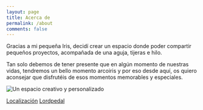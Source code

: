 ```yaml
---
layout: page
title: Acerca de
permalink: /about
comments: false
---
```


<div class="row justify-content-between">
	<div class="col-md-8 pr-5">
		<p>Gracias a mi pequeña Iris, decidí crear un espacio donde poder compartir pequeños proyectos, acompañada de una aguja, tijeras e hilo.</p>
		<p>Tan solo debemos de tener presente que en algún momento de nuestras vidas, tendremos un bello momento arcoiris y por eso desde aquí, os quiero aconsejar que disfrutéis de esos momentos memorables y especiales.</p>
		<p class="mb-5"><p class="center"><img class="shadow-lg" src="{{site.baseurl}}/assets/images/avatar.png" alt="Un espacio creativo y personalizado" /></p></p>
	</div>
	<div class="col-md-4">
		<div class="sticky-top sticky-top-80">
			<a target="_blank" href="https://goo.gl/maps/CecKW6yDBuQc9R9JA" class="btn btn-info">Localización</a>
			<a target="_blank" href="https://lordpedal.github.io" class="btn btn-warning">Lordpedal <i class="fab fa-github"></i></a>
		</div>
	</div>
</div>
